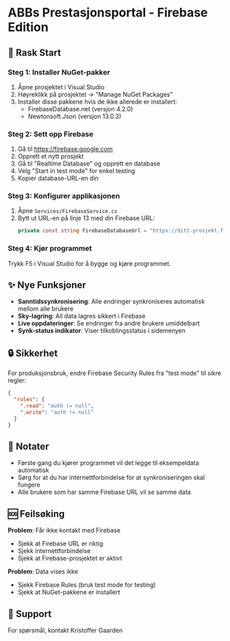 # ABBs Prestasjonsportal - Firebase Edition

## 🚀 Rask Start

### Steg 1: Installer NuGet-pakker
1. Åpne prosjektet i Visual Studio
2. Høyreklikk på prosjektet → "Manage NuGet Packages"
3. Installer disse pakkene hvis de ikke allerede er installert:
   - FirebaseDatabase.net (versjon 4.2.0)
   - Newtonsoft.Json (versjon 13.0.3)

### Steg 2: Sett opp Firebase
1. Gå til https://firebase.google.com
2. Opprett et nytt prosjekt
3. Gå til "Realtime Database" og opprett en database
4. Velg "Start in test mode" for enkel testing
5. Kopier database-URL-en din

### Steg 3: Konfigurer applikasjonen
1. Åpne `Services/FirebaseService.cs`
2. Bytt ut URL-en på linje 13 med din Firebase URL:
   ```csharp
   private const string FirebaseDatabaseUrl = "https://ditt-prosjekt.firebasedatabase.app/";
   ```

### Steg 4: Kjør programmet
Trykk F5 i Visual Studio for å bygge og kjøre programmet.

## ✨ Nye Funksjoner

- **Sanntidssynkronisering**: Alle endringer synkroniseres automatisk mellom alle brukere
- **Sky-lagring**: All data lagres sikkert i Firebase
- **Live oppdateringer**: Se endringer fra andre brukere umiddelbart
- **Synk-status indikator**: Viser tilkoblingsstatus i sidemenyen

## 🔒 Sikkerhet

For produksjonsbruk, endre Firebase Security Rules fra "test mode" til sikre regler:

```json
{
  "rules": {
    ".read": "auth != null",
    ".write": "auth != null"
  }
}
```

## 📝 Notater

- Første gang du kjører programmet vil det legge til eksempeldata automatisk
- Sørg for at du har internettforbindelse for at synkroniseringen skal fungere
- Alle brukere som har samme Firebase URL vil se samme data

## 🆘 Feilsøking

**Problem**: Får ikke kontakt med Firebase
- Sjekk at Firebase URL er riktig
- Sjekk internettforbindelse
- Sjekk at Firebase-prosjektet er aktivt

**Problem**: Data vises ikke
- Sjekk Firebase Rules (bruk test mode for testing)
- Sjekk at NuGet-pakkene er installert

## 📧 Support

For spørsmål, kontakt Kristoffer Gaarden
